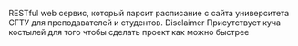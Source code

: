 RESTful web сервис, который парсит расписание с сайта университета СГТУ для преподавателей и студентов.
                                        Disclaimer
                Присутствует куча костылей для того чтобы сделать проект как можно быстрее
